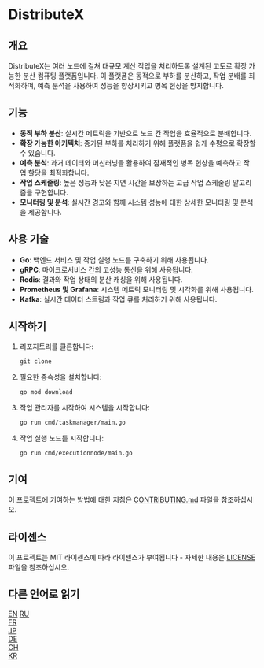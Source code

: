 # DistributeX

## 개요

DistributeX는 여러 노드에 걸쳐 대규모 계산 작업을 처리하도록 설계된 고도로 확장 가능한 분산 컴퓨팅 플랫폼입니다. 이 플랫폼은 동적으로 부하를 분산하고, 작업 분배를 최적화하며, 예측 분석을 사용하여 성능을 향상시키고 병목 현상을 방지합니다.

## 기능

- **동적 부하 분산**: 실시간 메트릭을 기반으로 노드 간 작업을 효율적으로 분배합니다.
- **확장 가능한 아키텍처**: 증가된 부하를 처리하기 위해 플랫폼을 쉽게 수평으로 확장할 수 있습니다.
- **예측 분석**: 과거 데이터와 머신러닝을 활용하여 잠재적인 병목 현상을 예측하고 작업 할당을 최적화합니다.
- **작업 스케줄링**: 높은 성능과 낮은 지연 시간을 보장하는 고급 작업 스케줄링 알고리즘을 구현합니다.
- **모니터링 및 분석**: 실시간 경고와 함께 시스템 성능에 대한 상세한 모니터링 및 분석을 제공합니다.

## 사용 기술

- **Go**: 백엔드 서비스 및 작업 실행 노드를 구축하기 위해 사용됩니다.
- **gRPC**: 마이크로서비스 간의 고성능 통신을 위해 사용됩니다.
- **Redis**: 결과와 작업 상태의 분산 캐싱을 위해 사용됩니다.
- **Prometheus 및 Grafana**: 시스템 메트릭 모니터링 및 시각화를 위해 사용됩니다.
- **Kafka**: 실시간 데이터 스트림과 작업 큐를 처리하기 위해 사용됩니다.

## 시작하기

1. 리포지토리를 클론합니다:
    ```
    git clone
    ```
2. 필요한 종속성을 설치합니다:
    ```
    go mod download
    ```
3. 작업 관리자를 시작하여 시스템을 시작합니다:
    ```
    go run cmd/taskmanager/main.go
    ```
4. 작업 실행 노드를 시작합니다:
    ```
    go run cmd/executionnode/main.go
    ```

## 기여
이 프로젝트에 기여하는 방법에 대한 지침은 [CONTRIBUTING.md](/CONTRIBUTING.md) 파일을 참조하십시오.

## 라이센스
이 프로젝트는 MIT 라이센스에 따라 라이센스가 부여됩니다 - 자세한 내용은 [LICENSE](/LICENSE.md) 파일을 참조하십시오.

## 다른 언어로 읽기

[EN](/README.md)
[RU](README_RU.MD)  
[FR](README_FR.MD)  
[JP](README_JP.MD)  
[DE](README_DE.MD)  
[CH](README_CH.MD)  
[KR](README_KR.MD)